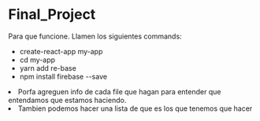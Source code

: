 ﻿# Final_Project

Para que funcione. Llamen los siguientes commands:
  <ul>
  <li>create-react-app my-app</li>
  <li>cd my-app</li>
  <li>yarn add re-base</li>
  <li>npm install firebase --save</li>
  </ul>
  
  <li>Porfa agreguen info de cada file que hagan para entender que entendamos que estamos haciendo. </li>
  <li>Tambien podemos hacer una lista de que es los que tenemos que hacer</li>

